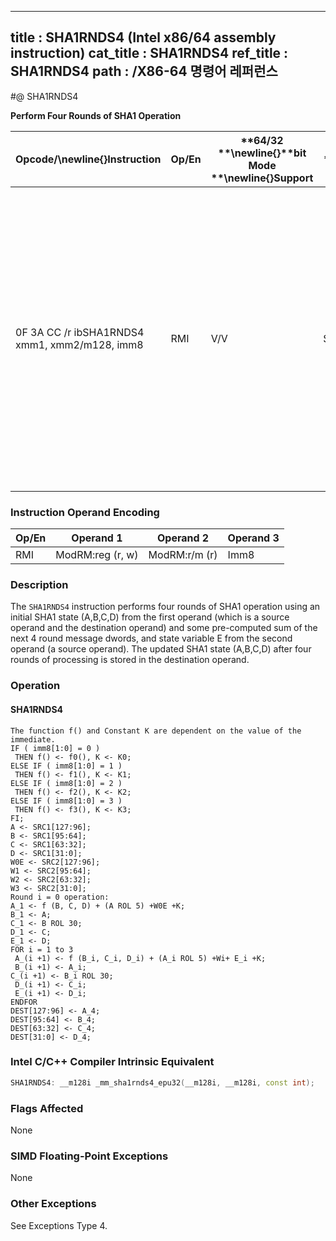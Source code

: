 ----------------------------
title : SHA1RNDS4 (Intel x86/64 assembly instruction)
cat_title : SHA1RNDS4
ref_title : SHA1RNDS4
path : /X86-64 명령어 레퍼런스
----------------------------
#@ SHA1RNDS4

**Perform Four Rounds of SHA1 Operation**

|**Opcode/**\newline{}**Instruction**|**Op/En**|**64/32 **\newline{}**bit Mode **\newline{}**Support**|**CPUID **\newline{}**Feature **\newline{}**Flag**|**Description**|
|------------------------------------|---------|------------------------------------------------------|--------------------------------------------------|---------------|
|0F 3A CC /r ibSHA1RNDS4 xmm1, xmm2/m128, imm8|RMI|V/V|SHA|Performs four rounds of SHA1 operation operating on SHA1 state (A,B,C,D) from xmm1, with a pre-computed sum of the next 4 round message dwords and state variable E from xmm2/m128. The immediate byte controls logic functions and round constants.|
### Instruction Operand Encoding


|Op/En|Operand 1|Operand 2|Operand 3|
|-----|---------|---------|---------|
|RMI|ModRM:reg (r, w)|ModRM:r/m (r)|Imm8|
### Description


The `SHA1RNDS4` instruction performs four rounds of SHA1 operation using an initial SHA1 state (A,B,C,D) from the first operand (which is a source operand and the destination operand) and some pre-computed sum of the next 4 round message dwords, and state variable E from the second operand (a source operand). The updated SHA1 state (A,B,C,D) after four rounds of processing is stored in the destination operand.


### Operation
#### SHA1RNDS4 
```info-verb
The function f() and Constant K are dependent on the value of the immediate.
IF ( imm8[1:0] = 0 )
 THEN f()  <- f0(), K  <- K0; 
ELSE IF ( imm8[1:0] = 1 ) 
 THEN f() <-  f1(), K  <- K1; 
ELSE IF ( imm8[1:0] = 2 ) 
 THEN f() <-  f2(), K <-  K2; 
ELSE IF ( imm8[1:0] = 3 ) 
 THEN f()  <- f3(), K  <- K3; 
FI;
A  <- SRC1[127:96]; 
B  <- SRC1[95:64]; 
C  <- SRC1[63:32]; 
D <-  SRC1[31:0]; 
W0E <-  SRC2[127:96]; 
W1 <-  SRC2[95:64]; 
W2  <- SRC2[63:32]; 
W3  <- SRC2[31:0]; 
Round i = 0 operation:
A_1 <-  f (B, C, D) + (A ROL 5) +W0E +K; 
B_1 <-  A; 
C_1 <-  B ROL 30; 
D_1  <- C; 
E_1 <-  D; 
FOR i = 1 to 3
 A_(i +1) <-  f (B_i, C_i, D_i) + (A_i ROL 5) +Wi+ E_i +K; 
 B_(i +1)  <- A_i; 
C_(i +1) <-  B_i ROL 30; 
 D_(i +1) <-  C_i; 
 E_(i +1)  <- D_i; 
ENDFOR
DEST[127:96]  <- A_4; 
DEST[95:64] <-  B_4; 
DEST[63:32] <-  C_4; 
DEST[31:0] <-  D_4; 
```

### Intel C/C++ Compiler Intrinsic Equivalent

```cpp
SHA1RNDS4: __m128i _mm_sha1rnds4_epu32(__m128i, __m128i, const int);
```
### Flags Affected


None

### SIMD Floating-Point Exceptions


None

### Other Exceptions


See Exceptions Type 4.

